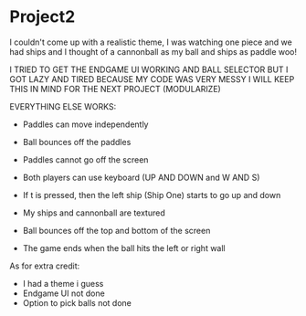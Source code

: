 # Project2

I couldn't come up with a realistic theme, I was watching one piece and we had ships and I thought of a cannonball as my ball and ships as paddle woo!

I TRIED TO GET THE ENDGAME UI WORKING AND BALL SELECTOR BUT I GOT LAZY AND TIRED BECAUSE MY CODE WAS VERY MESSY
I WILL KEEP THIS IN MIND FOR THE NEXT PROJECT (MODULARIZE)

EVERYTHING ELSE WORKS:
* Paddles can move independently
* Ball bounces off the paddles
* Paddles cannot go off the screen
* Both players can use keyboard (UP AND DOWN and W AND S)
* If t is pressed, then the left ship (Ship One) starts to go up and down
* My ships and cannonball are textured

* Ball bounces off the top and bottom of the screen

* The game ends when the ball hits the left or right wall

As for extra credit:
* I had a theme i guess
* Endgame UI not done
* Option to pick balls not done

